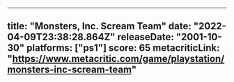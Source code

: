 
---
title: "Monsters, Inc. Scream Team"
date: "2022-04-09T23:38:28.864Z"
releaseDate: "2001-10-30"
platforms: ["ps1"]
score: 65
metacriticLink: "https://www.metacritic.com/game/playstation/monsters-inc-scream-team"
---
